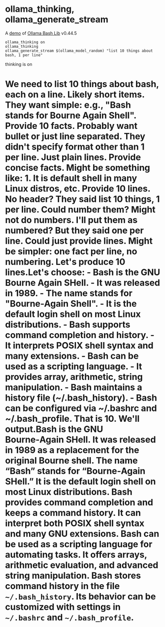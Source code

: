 # ollama_thinking, ollama_generate_stream

A [demo](../README.md#demos) of [Ollama Bash Lib](https://github.com/attogram/ollama-bash-lib) v0.44.5

```
ollama_thinking on
ollama_thinking
ollama_generate_stream $(ollama_model_random) "list 10 things about bash, 1 per line"
```

thinking is on
# <thinking>
# We need to list 10 things about bash, each on a line. Likely short items. They want simple: e.g., "Bash stands for Bourne Again Shell". Provide 10 facts. Probably want bullet or just line separated. They didn't specify format other than 1 per line. Just plain lines. Provide concise facts. Might be something like: 1. It is default shell in many Linux distros, etc. Provide 10 lines. No header? They said list 10 things, 1 per line. Could number them? Might not do numbers. I'll put them as numbered? But they said one per line. Could just provide lines. Might be simpler: one fact per line, no numbering. Let's produce 10 lines.Let's choose: - Bash is the GNU Bourne Again SHell. - It was released in 1989. - The name stands for "Bourne-Again Shell". - It is the default login shell on most Linux distributions. - Bash supports command completion and history. - It interprets POSIX shell syntax and many extensions. - Bash can be used as a scripting language. - It provides array, arithmetic, string manipulation. - Bash maintains a history file (~/.bash_history). - Bash can be configured via ~/.bashrc and ~/.bash_profile. That is 10. We'll output.Bash is the GNU Bourne‑Again SHell.  It was released in 1989 as a replacement for the original Bourne shell.  The name “Bash” stands for “Bourne‑Again SHell.”  It is the default login shell on most Linux distributions.  Bash provides command completion and keeps a command history.  It can interpret both POSIX shell syntax and many GNU extensions.  Bash can be used as a scripting language for automating tasks.  It offers arrays, arithmetic evaluation, and advanced string manipulation.  Bash stores command history in the file `~/.bash_history`.  Its behavior can be customized with settings in `~/.bashrc` and `~/.bash_profile`.

# </thinking>

